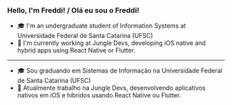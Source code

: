### Hello, I'm Freddi! / Olá eu sou o Freddi!

<!--
**peaugust/peaugust** is a ✨ _special_ ✨ repository because its `README.md` (this file) appears on your GitHub profile.

Here are some ideas to get you started:

- 🔭 I’m currently working on ...
- 🌱 I’m currently learning ...
- 👯 I’m looking to collaborate on ...
- 🤔 I’m looking for help with ...
- 💬 Ask me about ...
- 📫 How to reach me: ...
- 😄 Pronouns: ...
- ⚡ Fun fact: ...
-->

- 🎓 I'm an undergraduate student of Information Systems at Universidade Federal de Santa Catarina (UFSC)
- 📲 I'm currently working at Jungle Devs, developing iOS native and hybrid apps using React Native or Flutter.
--- 
- 🎓 Sou graduando em Sistemas de Informação na Universidade Federal de Santa Catarina (UFSC)
- 📲 Atualmente trabalho na Jungle Devs, desenvolvendo aplicativos nativos em iOS e híbridos usando React Native ou Flutter.
